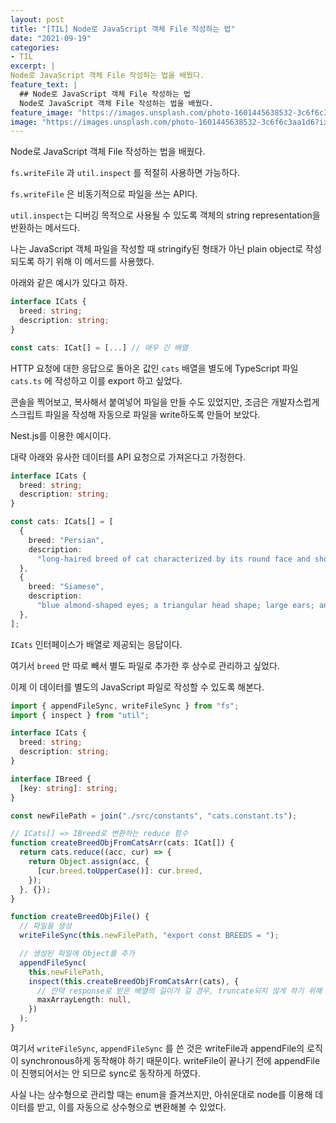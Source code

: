 ```yaml
---
layout: post
title: "[TIL] Node로 JavaScript 객체 File 작성하는 법"
date: "2021-09-19"
categories:
- TIL
excerpt: |
Node로 JavaScript 객체 File 작성하는 법을 배웠다.
feature_text: |
  ## Node로 JavaScript 객체 File 작성하는 법
  Node로 JavaScript 객체 File 작성하는 법을 배웠다.
feature_image: "https://images.unsplash.com/photo-1601445638532-3c6f6c3aa1d6?ixlib=rb-1.2.1&ixid=MnwxMjA3fDB8MHxwaG90by1wYWdlfHx8fGVufDB8fHx8&auto=format&fit=crop&w=933&q=80"
image: "https://images.unsplash.com/photo-1601445638532-3c6f6c3aa1d6?ixlib=rb-1.2.1&ixid=MnwxMjA3fDB8MHxwaG90by1wYWdlfHx8fGVufDB8fHx8&auto=format&fit=crop&w=933&q=80"
---
```


Node로 JavaScript 객체 File 작성하는 법을 배웠다.

`fs.writeFile` 과 `util.inspect` 를 적절히 사용하면 가능하다.

`fs.writeFile` 은 비동기적으로 파일을 쓰는 API다.

`util.inspect`는 디버깅 목적으로 사용될 수 있도록 객체의 string representation을 반환하는 메서드다.

나는 JavaScript 객체 파일을 작성할 때 stringify된 형태가 아닌 plain object로 작성되도록 하기 위해 이 메서드를 사용했다.

아래와 같은 예시가 있다고 하자.

```typescript
interface ICats {
  breed: string;
  description: string;
}

const cats: ICat[] = [...] // 매우 긴 배열
```

HTTP 요청에 대한 응답으로 돌아온 값인 `cats` 배열을 별도에 TypeScript 파일 `cats.ts` 에 작성하고 이를 export 하고 싶었다.

콘솔을 찍어보고, 복사해서 붙여넣어 파일을 만들 수도 있었지만, 조금은 개발자스럽게 스크립트 파일을 작성해 자동으로 파일을 write하도록 만들어 보았다.

Nest.js를 이용한 예시이다.

대략 아래와 유사한 데이터를 API 요청으로 가져온다고 가정한다.

```typescript
interface ICats {
  breed: string;
  description: string;
}

const cats: ICats[] = [
  {
    breed: "Persian",
    description:
      "long-haired breed of cat characterized by its round face and short muzzle",
  },
  {
    breed: "Siamese",
    description:
      "blue almond-shaped eyes; a triangular head shape; large ears; an elongated, slender, and muscular body",
  },
];
```

`ICats` 인터페이스가 배열로 제공되는 응답이다.

여기서 `breed` 만 따로 빼서 별도 파일로 추가한 후 상수로 관리하고 싶었다.

이제 이 데이터를 별도의 JavaScript 파일로 작성할 수 있도록 해본다.

```typescript
import { appendFileSync, writeFileSync } from "fs";
import { inspect } from "util";

interface ICats {
  breed: string;
  description: string;
}

interface IBreed {
  [key: string]: string;
}

const newFilePath = join("./src/constants", "cats.constant.ts");

// ICats[] => IBreed로 변환하는 reduce 함수
function createBreedObjFromCatsArr(cats: ICat[]) {
  return cats.reduce((acc, cur) => {
    return Object.assign(acc, {
      [cur.breed.toUpperCase()]: cur.breed,
    });
  }, {});
}

function createBreedObjFile() {
  // 파일을 생성
  writeFileSync(this.newFilePath, "export const BREEDS = ");

  // 생성된 파일에 Object를 추가
  appendFileSync(
    this.newFilePath,
    inspect(this.createBreedObjFromCatsArr(cats), {
      // 만약 response로 받은 배열의 길이가 길 경우, truncate되지 않게 하기 위해 maxArrayLength를 null로 설정;
      maxArrayLength: null,
    })
  );
}
```

여기서 `writeFileSync`, `appendFileSync` 를 쓴 것은 writeFile과 appendFile의 로직이 synchronous하게 동작해야 하기 때문이다. writeFile이 끝나기 전에 appendFile이 진행되어서는 안 되므로 sync로 동작하게 하였다.

사실 나는 상수형으로 관리할 때는 enum을 즐겨쓰지만, 아쉬운대로 node를 이용해 데이터를 받고, 이를 자동으로 상수형으로 변환해볼 수 있었다.

